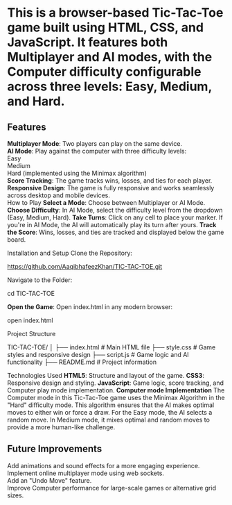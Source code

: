 # This is a browser-based Tic-Tac-Toe game built using HTML, CSS, and JavaScript. It features both Multiplayer and AI modes, with the Computer difficulty configurable across three levels: Easy, Medium, and Hard.

## Features  
**Multiplayer Mode**: Two players can play on the same device.  
**AI Mode**: Play against the computer with three difficulty levels:  
Easy  
Medium  
Hard (implemented using the Minimax algorithm)  
**Score Tracking**: The game tracks wins, losses, and ties for each player. 
**Responsive Design**: The game is fully responsive and works seamlessly across desktop and mobile devices.  
How to Play
**Select a Mode**: Choose between Multiplayer or AI Mode.
**Choose Difficulty**: In AI Mode, select the difficulty level from the dropdown (Easy, Medium, Hard).
**Take Turns**: Click on any cell to place your marker. If you're in AI Mode, the AI will automatically play its turn after yours.
**Track the Score**: Wins, losses, and ties are tracked and displayed below the game board.

Installation and Setup
Clone the Repository:

https://github.com/AaqibhafeezKhan/TIC-TAC-TOE.git

Navigate to the Folder:

cd TIC-TAC-TOE

**Open the Game**: Open index.html in any modern browser:

open index.html

Project Structure

TIC-TAC-TOE/
│
├── index.html         # Main HTML file
├── style.css          # Game styles and responsive design
├── script.js          # Game logic and AI functionality
├── README.md          # Project information

Technologies Used
**HTML5**: Structure and layout of the game.
**CSS3**: Responsive design and styling.
**JavaScript**: Game logic, score tracking, and Computer play mode implementation.
**Computer mode Implementation**
The Computer mode in this Tic-Tac-Toe game uses the Minimax Algorithm in the "Hard" difficulty mode. This algorithm ensures that the AI makes optimal moves to either win or force a draw.
For the Easy mode, the AI selects a random move. In Medium mode, it mixes optimal and random moves to provide a more human-like challenge.

## Future Improvements  
Add animations and sound effects for a more engaging experience.  
Implement online multiplayer mode using web sockets.  
Add an "Undo Move" feature.  
Improve Computer performance for large-scale games or alternative grid sizes.  
